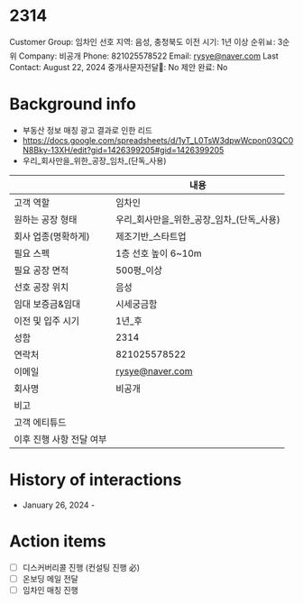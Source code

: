 # 2314

Customer Group: 임차인
선호 지역: 음성, 충청북도
이전 시기: 1년 이상
순위📊: 3순위
Company: 비공개
Phone: 821025578522
Email: rysye@naver.com
Last Contact: August 22, 2024
중개사문자전달📩: No
제안 완료: No

# Background info

- 부동산 정보 매칭 광고 결과로 인한 리드
- https://docs.google.com/spreadsheets/d/1yT_L0TsW3dpwWcpon03QC0N8Bky-13XH/edit?gid=1426399205#gid=1426399205
- 우리_회사만을_위한_공장_임차_(단독_사용)

|  | 내용 |
| --- | --- |
| 고객 역할 | 임차인 |
| 원하는 공장 형태 | 우리_회사만을_위한_공장_임차_(단독_사용) |
| 회사 업종(명확하게) | 제조기반_스타트업 |
| 필요 스펙 | 1층 선호 높이 6~10m |
| 필요 공장 면적 | 500평_이상 |
| 선호 공장 위치 | 음성 |
| 임대 보증금&임대 | 시세궁금함 |
| 이전 및 입주 시기  | 1년_후 |
| 성함 | 2314 |
| 연락처 | 821025578522 |
| 이메일 | [rysye@naver.com](mailto:rysye@naver.com) |
| 회사명 | 비공개 |
| 비고 |  |
| 고객 에티튜드 |  |
| 이후 진행 사항 전달 여부 |  |

# History of interactions

- January 26, 2024 -

# Action items

- [ ]  디스커버리콜 진행 (컨설팅 진행 必)
- [ ]  온보딩 메일 전달
- [ ]  임차인 매칭 진행